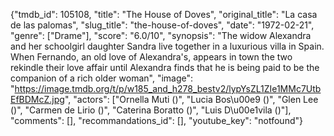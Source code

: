 {"tmdb_id": 105108, "title": "The House of Doves", "original_title": "La casa de las palomas", "slug_title": "the-house-of-doves", "date": "1972-02-21", "genre": ["Drame"], "score": "6.0/10", "synopsis": "The widow Alexandra and her schoolgirl daughter Sandra live together in a luxurious villa in Spain. When Fernando, an old love of Alexandra's, appears in town the two rekindle their love affair until Alexandra finds that he is being paid to be the companion of a rich older woman", "image": "https://image.tmdb.org/t/p/w185_and_h278_bestv2/lypYsZL1ZIe1MMc7UtbEfBDMcZ.jpg", "actors": ["Ornella Muti ()", "Lucia Bos\u00e9 ()", "Glen Lee ()", "Carmen de Lirio ()", "Caterina Boratto ()", "Luis D\u00e1vila ()"], "comments": [], "recommandations_id": [], "youtube_key": "notfound"}